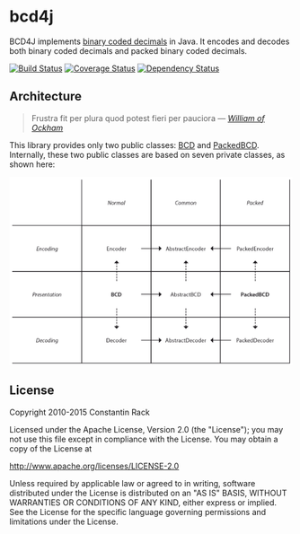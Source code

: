 # bcd4j

BCD4J implements [binary coded decimals](http://en.wikipedia.org/wiki/Binary-coded_decimal) in Java.
It encodes and decodes both binary coded decimals and packed binary coded decimals.

[![Build Status](https://travis-ci.org/c-rack/bcd4j.svg?branch=master)](https://travis-ci.org/c-rack/bcd4j)
[![Coverage Status](https://coveralls.io/repos/c-rack/bcd4j/badge.svg?branch=master&service=github)](https://coveralls.io/github/c-rack/bcd4j?branch=master)
[![Dependency Status](https://www.versioneye.com/user/projects/555e278e634daa5dc8000f4b/badge.svg?style=flat)](https://www.versioneye.com/user/projects/555e278e634daa5dc8000f4b)

## Architecture

> Frustra fit per plura quod potest fieri per pauciora
> &mdash; *[William of Ockham](https://en.wikipedia.org/wiki/Occam%27s_razor)*

This library provides only two public classes:
[BCD](https://github.com/c-rack/bcd4j/blob/master/src/main/java/co/nstant/in/bcd4j/BCD.java)
and
[PackedBCD](https://github.com/c-rack/bcd4j/blob/master/src/main/java/co/nstant/in/bcd4j/PackedBCD.java).
Internally, these two public classes are based on seven private classes, as shown here:

![Architecture](https://github.com/c-rack/bcd4j/blob/master/design.png)

## License

Copyright 2010-2015 Constantin Rack

Licensed under the Apache License, Version 2.0 (the "License"); you may not use this file except in compliance with the License. You may obtain a copy of the License at

   http://www.apache.org/licenses/LICENSE-2.0

Unless required by applicable law or agreed to in writing, software distributed under the License is distributed on an "AS IS" BASIS, WITHOUT WARRANTIES OR CONDITIONS OF ANY KIND, either express or implied. See the License for the specific language governing permissions and limitations under the License.
